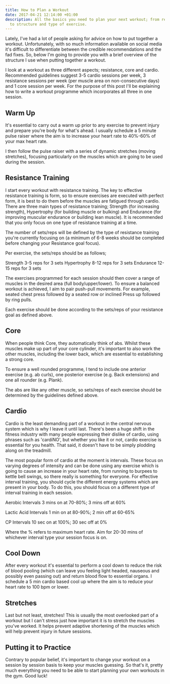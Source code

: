 ```yaml
---
title: How to Plan a Workout
date: 2017-04-21 12:14:00 +01:00
description: All the basics you need to plan your next workout; from reps and sets,
  to structure and type of exercise.
---
```


Lately, I've had a lot of people asking for advice on how to put together a workout. Unfortunately, with so much information available on social media it's difficult to differentiate between the credible recommendations and the fad fixes. So, below I'm going to provide you with a brief overview of the structure I use when putting together a workout.

I look at a workout as three different aspects; resistance, core and cardio. Recommended guidelines suggest 3-5 cardio sessions per week, 3 resistance sessions per week (per muscle area on non-consecutive days) and 1 core session per week.  For the purpose of this post I'll be explaining how to write a workout programme which incorporates all three in one session.

## Warm Up

It's essential to carry out a warm up prior to any exercise to prevent injury and prepare you're body for what's ahead. I usually schedule a 5 minute pulse raiser where the aim is to increase your heart rate to 40%-60% of your max heart rate. 

I then follow the pulse raiser with a series of dynamic stretches (moving stretches), focusing particularly on the muscles which are going to be used during the session. 

## Resistance Training

I start every workout with resistance training. The key to effective resistance training is form, so to ensure exercises are executed with perfect form, it is best to do them before the muscles are fatigued through cardio. There are three main types of resistance training; Strength (for increasing strength), Hypertrophy (for building muscle or bulking) and Endurance (for improving muscular endurance or building lean muscle). It is recommended that you only focus on one type of resistance training at a time. 

The number of sets/reps will be defined by the type of resistance training you're currently focusing on (a minimum of 6-8 weeks should be completed before changing your Resistance goal focus).

Per exercise, the sets/reps should be as follows;

Strength 3-5 reps for 3 sets
Hypertrophy 8-12 reps for 3 sets
Endurance 12-15 reps for 3 sets

The exercises programmed for each session should then cover a range of muscles in the desired area (full body/upper/lower). To ensure a balanced workout is achieved, I aim to pair push-pull movements. For example, seated chest press followed by a seated row or inclined Press up followed by ring pulls.

Each exercise should be done according to the sets/reps of your resistance goal as defined above.

## Core

When people think Core, they automatically think of abs. Whilst these muscles make up part of your core cylinder, it's important to also work the other muscles, including the lower back, which are essential to establishing a strong core.

To ensure a well rounded programme, I tend to include one anterior exercise (e.g. ab curls), one posterior exercise (e.g. Back extensions) and one all rounder (e.g. Plank). 

The abs are like any other muscle, so sets/reps of each exercise should be determined by the guidelines defined above. 

## Cardio

Cardio is the least demanding part of a workout in the central nervous system which is why I leave it until last. There's been a huge shift in the fitness industry with many people expressing their dislike of cardio, using phrases such as 'cardiNO', but whether you like it or not, cardio exercise is essential for you health. That said, it doesn't have to be simply plodding along on the treadmill. 

The most popular form of cardio at the moment is intervals. These focus on varying degrees of intensity and can be done using any exercise which is going to cause an increase in your heart rate, from running to burpees to kettle bell swings, so there really is something for everyone. For effective interval training, you should cycle the different energy systems which are present in your body. To do this, you should focus on a different type of interval training in each session. 

Aerobic Intervals
3 mins on at 70-80%; 3 mins off at 60%

Lactic Acid Intervals
1 min on at 80-90%; 2 min off at 60-65% 

CP Intervals 
10 sec on at 100%; 30 sec off at 0%

Where the % refers to maximum heart rate. Aim for 20-30 mins of whichever interval type your session focus is on.

## Cool Down

After every workout it's essential to perform a cool down to reduce the risk of blood pooling (which can leave you feeling light headed, nauseous and possibly even passing out) and return blood flow to essential organs. I schedule a 5 min cardio based cool up where the aim is to reduce your heart rate to 100 bpm or lower. 

## Stretches

Last but not least, stretches! This is usually the most overlooked part of a workout but I can't stress just how important it is to stretch the muscles you've worked. It helps prevent adaptive shortening of the muscles which will help prevent injury in future sessions. 

## Putting it to Practice 

Contrary to popular belief, it's important to change your workout on a session by session basis to keep your muscles guessing. So that's it, pretty much everything you need to be able to start planning your own workouts in the gym. Good luck! 